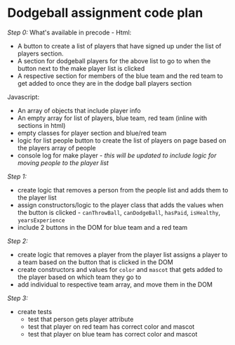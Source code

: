 # Dodgeball assignment code plan

*Step 0:* What's available in precode - 
Html:
- A button to create a list of players that have signed up under the list of players section. 
- A section for dodgeball players for the above list to go to when the button next to the make player list is clicked
- A respective section for members of the blue team and the red team to get added to once they are in the dodge ball players section

Javascript: 
- An array of objects that include player info
- An empty array for list of players, blue team, red team (inline with sections in html)
- empty classes for player section and blue/red team
- logic for list people button to create the list of players on page based on the players array of people
- console log for make player - *this will be updated to include logic for moving people to the player list*

*Step 1:*
- create logic that removes a person from the people list and adds them to the player list
- assign constructors/logic to the player class that adds the values when the button is clicked - `canThrowBall`, `canDodgeBall`, `hasPaid`, `isHealthy`, `yearsExperience`
- include 2 buttons in the DOM for blue team and a red team

*Step 2:*
- create logic that removes a player from the player list assigns a player to a team based on the button that is clicked in the DOM
- create constructors and values for `color` and `mascot` that gets added to the player based on which team they go to
- add individual to respective team array, and move them in the DOM

*Step 3:*
- create tests 
    - test that person gets player attribute
    - test that player on red team has correct color and mascot
    - test that player on blue team has correct color and mascot
